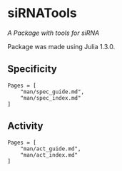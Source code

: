 # siRNATools

*A Package with tools for siRNA*

Package was made using Julia 1.3.0.  

## Specificity

```@contents
Pages = [
    "man/spec_guide.md",
    "man/spec_index.md"
]
```

## Activity

```@contents
Pages = [
    "man/act_guide.md",
    "man/act_index.md"
]
```